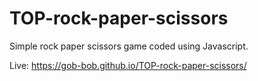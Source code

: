 # TOP-rock-paper-scissors

Simple rock paper scissors game coded using Javascript.

Live: https://gob-bob.github.io/TOP-rock-paper-scissors/

